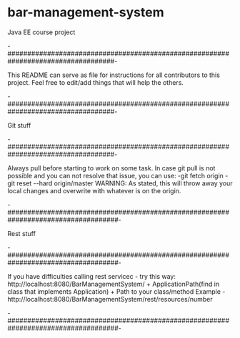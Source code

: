 # bar-management-system
Java EE course project

-###################################################################################-

This README can serve as file for instructions for all contributors to this project.
Feel free to edit/add things that will help the others.

-###################################################################################-


Git stuff

-###################################################################################-

Always pull before starting to work on some task.
In case git pull is not possible and you can not resolve that issue, you can use:
  -git fetch origin
  -git reset --hard origin/master
WARNING: As stated, this will throw away your local changes and overwrite with whatever is on the origin.
 
-####################################################################################-

Rest stuff

-####################################################################################-

If you have difficulties calling rest servicec - try this way:
  http://localhost:8080/BarManagementSystem/ + ApplicationPath(find in class that implements Application) + Path to your class/method 
Example - http://localhost:8080/BarManagementSystem/rest/resources/number

-####################################################################################-




